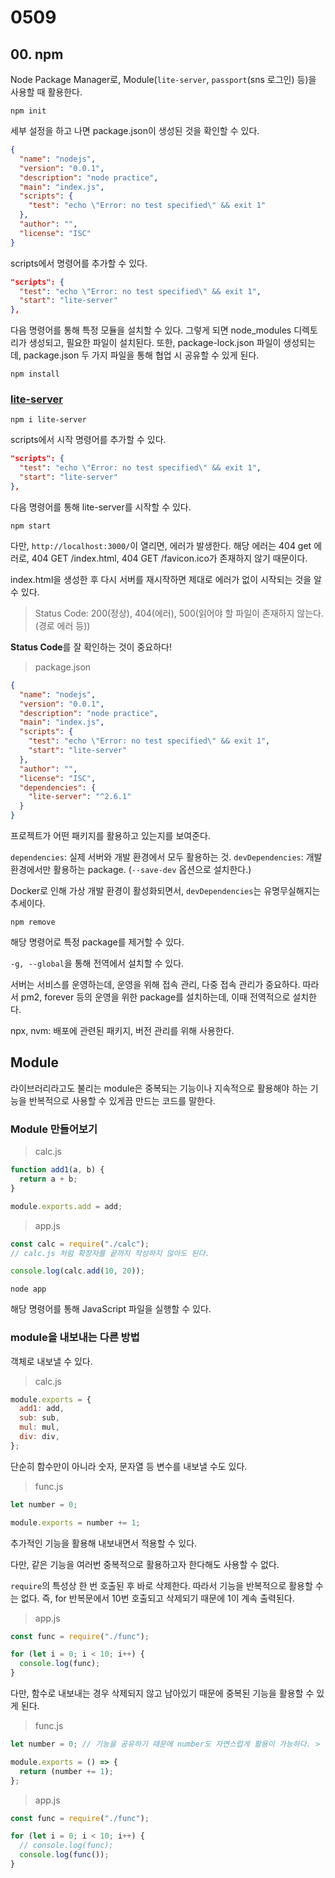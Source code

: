 # 0509

## 00. npm

Node Package Manager로, Module(`lite-server`, `passport`(sns 로그인) 등)을 사용할 때 활용한다.

```command
npm init
```

세부 설정을 하고 나면 package.json이 생성된 것을 확인할 수 있다.

```json
{
  "name": "nodejs",
  "version": "0.0.1",
  "description": "node practice",
  "main": "index.js",
  "scripts": {
    "test": "echo \"Error: no test specified\" && exit 1"
  },
  "author": "",
  "license": "ISC"
}
```

scripts에서 명령어를 추가할 수 있다.

```json
"scripts": {
  "test": "echo \"Error: no test specified\" && exit 1",
  "start": "lite-server"
},
```

다음 명령어를 통해 특정 모듈을 설치할 수 있다. 그렇게 되면 node_modules 디렉토리가 생성되고, 필요한 파일이 설치된다. 또한, package-lock.json 파일이 생성되는데, package.json 두 가지 파일을 통해 협업 시 공유할 수 있게 된다.

```command
npm install
```

### [lite-server](https://www.npmjs.com/package/lite-server)

```command
npm i lite-server
```

scripts에서 시작 명령어를 추가할 수 있다.

```json
"scripts": {
  "test": "echo \"Error: no test specified\" && exit 1",
  "start": "lite-server"
},
```

다음 명령어를 통해 lite-server를 시작할 수 있다.

```command
npm start
```

다만, `http://localhost:3000/`이 열리면, 에러가 발생한다. 해당 에러는 404 get 에러로, 404 GET /index.html, 404 GET /favicon.ico가 존재하지 않기 때문이다.

index.html을 생성한 후 다시 서버를 재시작하면 제대로 에러가 없이 시작되는 것을 알 수 있다.

> Status Code: 200(정상), 404(에러), 500(읽어야 할 파일이 존재하지 않는다.(경로 에러 등))

**Status Code**를 잘 확인하는 것이 중요하다!

> package.json

```json
{
  "name": "nodejs",
  "version": "0.0.1",
  "description": "node practice",
  "main": "index.js",
  "scripts": {
    "test": "echo \"Error: no test specified\" && exit 1",
    "start": "lite-server"
  },
  "author": "",
  "license": "ISC",
  "dependencies": {
    "lite-server": "^2.6.1"
  }
}
```

프로젝트가 어떤 패키지를 활용하고 있는지를 보여준다.

`dependencies`: 실제 서버와 개발 환경에서 모두 활용하는 것.
`devDependencies`: 개발 환경에서만 활용하는 package. (`--save-dev` 옵션으로 설치한다.)

Docker로 인해 가상 개발 환경이 활성화되면서, `devDependencies`는 유명무실해지는 추세이다.

```command
npm remove
```

해당 명령어로 특정 package를 제거할 수 있다.

`-g, --global`을 통해 전역에서 설치할 수 있다.

서버는 서비스를 운영하는데, 운영을 위해 접속 관리, 다중 접속 관리가 중요하다. 따라서 pm2, forever 등의 운영을 위한 package를 설치하는데, 이때 전역적으로 설치한다.

npx, nvm: 배포에 관련된 패키지, 버전 관리를 위해 사용한다.

## Module

라이브러리라고도 불리는 module은 중복되는 기능이나 지속적으로 활용해야 하는 기능을 반복적으로 사용할 수 있게끔 만드는 코드를 말한다.

### Module 만들어보기

> calc.js

```javascript
function add1(a, b) {
  return a + b;
}

module.exports.add = add;
```

> app.js

```javascript
const calc = require("./calc");
// calc.js 처럼 확장자를 끝까지 작성하지 않아도 된다.

console.log(calc.add(10, 20));
```

```command
node app
```

해당 명령어를 통해 JavaScript 파일을 실행할 수 있다.

### module을 내보내는 다른 방법

객체로 내보낼 수 있다.

> calc.js

```javascript
module.exports = {
  add1: add,
  sub: sub,
  mul: mul,
  div: div,
};
```

단순히 함수만이 아니라 숫자, 문자열 등 변수를 내보낼 수도 있다.

> func.js

```javascript
let number = 0;

module.exports = number += 1;
```

추가적인 기능을 활용해 내보내면서 적용할 수 있다.

다만, 같은 기능을 여러번 중복적으로 활용하고자 한다해도 사용할 수 없다.

`require`의 특성상 한 번 호출된 후 바로 삭제한다. 따라서 기능을 반복적으로 활용할 수는 없다. 즉, for 반복문에서 10번 호출되고 삭제되기 때문에 1이 계속 출력된다.

> app.js

```javascript
const func = require("./func");

for (let i = 0; i < 10; i++) {
  console.log(func);
}
```

다만, 함수로 내보내는 경우 삭제되지 않고 남아있기 때문에 중복된 기능을 활용할 수 있게 된다.

> func.js

```javascript
let number = 0; // 기능을 공유하기 때문에 number도 자연스럽게 활용이 가능하다. > 다시 듣기

module.exports = () => {
  return (number += 1);
};
```

> app.js

```javascript
const func = require("./func");

for (let i = 0; i < 10; i++) {
  // console.log(func);
  console.log(func());
}
```
